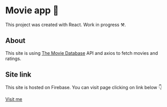 # Movie app 🎥

This project was created with React.
Work in progress ⚒️.

## About

This site is using [The Movie Database](https://www.themoviedb.org/) API and axios to fetch movies and ratings.

## Site link

This site is hosted on Firebase.
You can visit page clicking on link below 👇

[Visit me](https://kamil-movie-app.web.app/)
